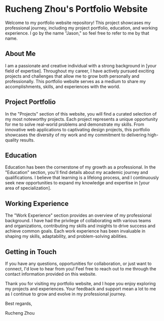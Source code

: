 # Rucheng Zhou's Portfolio Website
Welcome to my portfolio website repository! This project showcases my professional journey, including my project portfolio, education, and working experience. I go by the name "Jason," so feel free to refer to me by that name.

## About Me
I am a passionate and creative individual with a strong background in [your field of expertise]. Throughout my career, I have actively pursued exciting projects and challenges that allow me to grow both personally and professionally. This portfolio website serves as a medium to share my accomplishments, skills, and experiences with the world.

## Project Portfolio
In the "Projects" section of this website, you will find a curated selection of my most noteworthy projects. Each project represents a unique opportunity for me to solve real-world problems and demonstrate my skills. From innovative web applications to captivating design projects, this portfolio showcases the diversity of my work and my commitment to delivering high-quality results.

## Education
Education has been the cornerstone of my growth as a professional. In the "Education" section, you'll find details about my academic journey and qualifications. I believe that learning is a lifelong process, and I continuously seek new opportunities to expand my knowledge and expertise in [your area of specialization].

## Working Experience
The "Work Experience" section provides an overview of my professional background. I have had the privilege of collaborating with various teams and organizations, contributing my skills and insights to drive success and achieve common goals. Each work experience has been invaluable in shaping my skills, adaptability, and problem-solving abilities.

## Getting in Touch
If you have any questions, opportunities for collaboration, or just want to connect, I'd love to hear from you! Feel free to reach out to me through the contact information provided on this website.

Thank you for visiting my portfolio website, and I hope you enjoy exploring my projects and experiences. Your feedback and support mean a lot to me as I continue to grow and evolve in my professional journey.

Best regards,

Rucheng Zhou